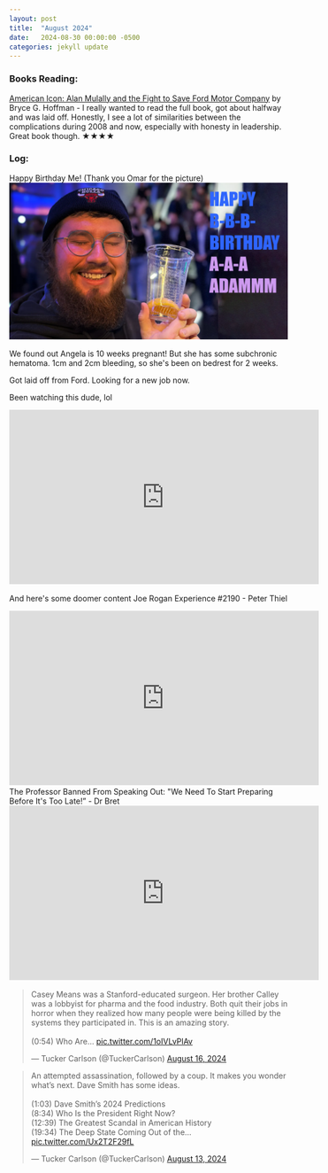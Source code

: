 ```yaml
---
layout: post
title:  "August 2024"
date:   2024-08-30 00:00:00 -0500
categories: jekyll update
---
```


### Books Reading:
[American Icon: Alan Mulally and the Fight to Save Ford Motor Company][ai] by Bryce G. Hoffman - I really wanted to read the full book, got about halfway and was laid off. Honestly, I see a lot of similarities between the complications during 2008 and now, especially with honesty in leadership. Great book though. ★★★★<br>

### Log:

Happy Birthday Me! (Thank you Omar for the picture)
![alt text](assets/images/hbd2024.webp "34")


We found out Angela is 10 weeks pregnant! But she has some subchronic hematoma. 1cm and 2cm bleeding, so she's been on bedrest for 2 weeks.

Got laid off from Ford. Looking for a new job now.

Been watching this dude, lol
<iframe width="560" height="315" src="https://www.youtube.com/embed/gcS1HIci4hQ?si=QlhbRzkFb-S8FyfW" title="YouTube video player" frameborder="0" allow="accelerometer; autoplay; clipboard-write; encrypted-media; gyroscope; picture-in-picture; web-share" referrerpolicy="strict-origin-when-cross-origin" allowfullscreen></iframe>

And here's some doomer content
Joe Rogan Experience #2190 - Peter Thiel
<iframe width="560" height="315" src="https://www.youtube.com/embed/klRb0_BAX9g?si=xKLhk3Dtmjg4swQ_" title="YouTube video player" frameborder="0" allow="accelerometer; autoplay; clipboard-write; encrypted-media; gyroscope; picture-in-picture; web-share" referrerpolicy="strict-origin-when-cross-origin" allowfullscreen></iframe>
The Professor Banned From Speaking Out: "We Need To Start Preparing Before It's Too Late!” - Dr Bret
<iframe width="560" height="315" src="https://www.youtube.com/embed/_cFu-b5lTMU?si=uEfb-TjLIy3LIcV-" title="YouTube video player" frameborder="0" allow="accelerometer; autoplay; clipboard-write; encrypted-media; gyroscope; picture-in-picture; web-share" referrerpolicy="strict-origin-when-cross-origin" allowfullscreen></iframe>
<blockquote class="twitter-tweet" data-media-max-width="560"><p lang="en" dir="ltr">Casey Means was a Stanford-educated surgeon. Her brother Calley was a lobbyist for pharma and the food industry. Both quit their jobs in horror when they realized how many people were being killed by the systems they participated in. This is an amazing story.<br><br>(0:54) Who Are… <a href="https://t.co/1oIVLvPlAv">pic.twitter.com/1oIVLvPlAv</a></p>&mdash; Tucker Carlson (@TuckerCarlson) <a href="https://twitter.com/TuckerCarlson/status/1824502384254693487?ref_src=twsrc%5Etfw">August 16, 2024</a></blockquote> <script async src="https://platform.twitter.com/widgets.js" charset="utf-8"></script>
<blockquote class="twitter-tweet" data-media-max-width="560"><p lang="en" dir="ltr">An attempted assassination, followed by a coup. It makes you wonder what’s next. Dave Smith has some ideas.<br><br>(1:03) Dave Smith’s 2024 Predictions<br>(8:34) Who Is the President Right Now?<br>(12:39) The Greatest Scandal in American History<br>(19:34) The Deep State Coming Out of the… <a href="https://t.co/Ux2T2F29fL">pic.twitter.com/Ux2T2F29fL</a></p>&mdash; Tucker Carlson (@TuckerCarlson) <a href="https://twitter.com/TuckerCarlson/status/1823404757505163322?ref_src=twsrc%5Etfw">August 13, 2024</a></blockquote> <script async src="https://platform.twitter.com/widgets.js" charset="utf-8"></script>

[ai]: https://www.amazon.com/American-Icon-Bryce-G-Hoffman-audiobook/dp/B0088L58X2/
